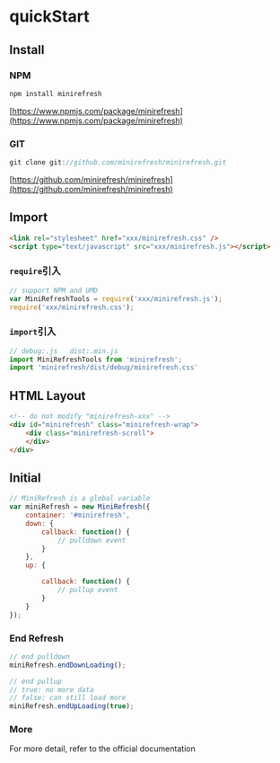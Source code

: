 # quickStart

## Install

### NPM

```js
npm install minirefresh
```

[https://www.npmjs.com/package/minirefresh](https://www.npmjs.com/package/minirefresh)

### GIT

```js
git clone git://github.com/minirefresh/minirefresh.git
```

[https://github.com/minirefresh/minirefresh](https://github.com/minirefresh/minirefresh)

## Import

```html
<link rel="stylesheet" href="xxx/minirefresh.css" />
<script type="text/javascript" src="xxx/minirefresh.js"></script>
```

### `require`引入

```js
// support NPM and UMD
var MiniRefreshTools = require('xxx/minirefresh.js');
require('xxx/minirefresh.css');
```

### `import`引入

```js
// debug:.js   dist:.min.js
import MiniRefreshTools from 'minirefresh';
import 'minirefresh/dist/debug/minirefresh.css'
```

## HTML Layout

```html
<!-- do not modify "minirefresh-xxx" -->
<div id="minirefresh" class="minirefresh-wrap">
    <div class="minirefresh-scroll">        
    </div>
</div>
```

## Initial

```js
// MiniRefresh is a global variable
var miniRefresh = new MiniRefresh({
    container: '#minirefresh',
    down: {
        callback: function() {
            // pulldown event
        }
    },
    up: {

        callback: function() {
            // pullup event
        }
    }
});
```

### End Refresh

```js
// end pulldown
miniRefresh.endDownLoading();
```

```js
// end pullup
// true: no more data
// false: can still load more
miniRefresh.endUpLoading(true);
```

### More

For more detail, refer to the official documentation
